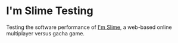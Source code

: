 # I'm Slime Testing

Testing the software performance of [I'm Slime](https://imslime.onrender.com/#/Login), a web-based online multiplayer versus gacha game.